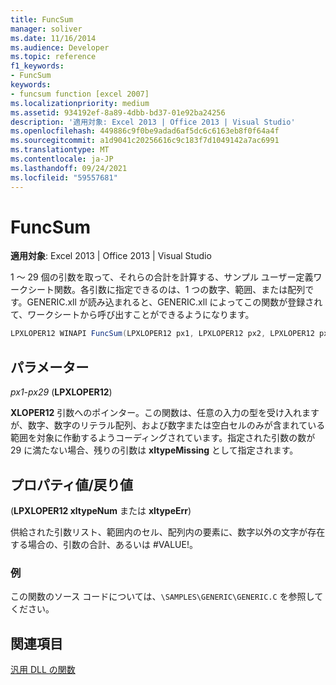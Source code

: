 ```yaml
---
title: FuncSum
manager: soliver
ms.date: 11/16/2014
ms.audience: Developer
ms.topic: reference
f1_keywords:
- FuncSum
keywords:
- funcsum function [excel 2007]
ms.localizationpriority: medium
ms.assetid: 934192ef-8a89-4dbb-bd37-01e92ba24256
description: '適用対象: Excel 2013 | Office 2013 | Visual Studio'
ms.openlocfilehash: 449886c9f0be9adad6af5dc6c6163eb8f0f64a4f
ms.sourcegitcommit: a1d9041c20256616c9c183f7d1049142a7ac6991
ms.translationtype: MT
ms.contentlocale: ja-JP
ms.lasthandoff: 09/24/2021
ms.locfileid: "59557681"
---
```

# <a name="funcsum"></a>FuncSum

 **適用対象**: Excel 2013 | Office 2013 | Visual Studio 
  
1 ～ 29 個の引数を取って、それらの合計を計算する、サンプル ユーザー定義ワークシート関数。各引数に指定できるのは、1 つの数字、範囲、または配列です。GENERIC.xll が読み込まれると、GENERIC.xll によってこの関数が登録されて、ワークシートから呼び出すことができるようになります。 
  
```cs
LPXLOPER12 WINAPI FuncSum(LPXLOPER12 px1, LPXLOPER12 px2, LPXLOPER12 px3,LPXLOPER12 px4, LPXLOPER12 px5, LPXLOPER12 px6, LPXLOPER12 px7,LPXLOPER12 px8, LPXLOPER12 px9, LPXLOPER12 px10, LPXLOPER12 px11,LPXLOPER12 px12, LPXLOPER12 px13, LPXLOPER12 px14, LPXLOPER12 px15,LPXLOPER12 px16, LPXLOPER12 px17, LPXLOPER12 px18, LPXLOPER12 px19,LPXLOPER12 px20, LPXLOPER12 px21, LPXLOPER12 px22, LPXLOPER12 px23,LPXLOPER12 px24, LPXLOPER12 px25, LPXLOPER12 px26, LPXLOPER12 px27,LPXLOPER12 px28, LPXLOPER12 px29);
```

## <a name="parameters"></a>パラメーター

 _px1-px29_ (**LPXLOPER12**)
  
**XLOPER12** 引数へのポインター。この関数は、任意の入力の型を受け入れますが、数字、数字のリテラル配列、および数字または空白セルのみが含まれている範囲を対象に作動するようコーディングされています。指定された引数の数が 29 に満たない場合、残りの引数は **xltypeMissing** として指定されます。
  
## <a name="property-valuereturn-value"></a>プロパティ値/戻り値

(**LPXLOPER12 xltypeNum** または **xltypeErr**)
  
供給された引数リスト、範囲内のセル、配列内の要素に、数字以外の文字が存在する場合の、引数の合計、あるいは #VALUE!。
  
### <a name="example"></a>例

この関数のソース コードについては、`\SAMPLES\GENERIC\GENERIC.C` を参照してください。 
  
## <a name="see-also"></a>関連項目



[汎用 DLL の関数](functions-in-the-generic-dll.md)

